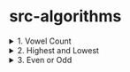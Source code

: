 # src-algorithms

<details>
<summary>1. Vowel Count </summary>

# Vowel Count

[https://www.codewars.com/kata/54ff3102c1bad923760001f3](https://www.codewars.com/kata/54ff3102c1bad923760001f3)

DESCRIPTION:

- Return the number (count) of vowels in the given string.
- We will consider a, e, i, o, u as vowels for this Kata (but not y).
- The input string will only consist of lower case letters and/or spaces.

```py
def get_count(sentence):
    pass
```

### PYTHON SOLUTION:

```py
def get_count(sentence):
    return sum(1 for v in sentence if v in 'aeiou')
```

```py
def get_count(sentence):
    return sum(v in 'aeiou' for v in sentence)
```

```py
import re

def get_count(sentence):
    return len(re.findall('[aeiou]', sentence, re.IGNORECASE))
```

### JAVASCRIPT SOLUTION:

```js

```

```js

```

```js

```

# #END</details>

<details>
<summary>2. Highest and Lowest </summary>

# Highest and Lowest

[https://www.codewars.com/kata/554b4ac871d6813a03000035](https://www.codewars.com/kata/554b4ac871d6813a03000035)

DESCRIPTION:

- In this little assignment you are given a string of space separated numbers, and have to return the highest and lowest number.

Examples

- high_and_low("1 2 3 4 5")  # return "5 1"
- high_and_low("1 2 -3 4 5") # return "5 -3"
- high_and_low("1 9 3 4 -5") # return "9 -5"

Notes

* All numbers are valid Int32, no need to validate them.
* There will always be at least one number in the input string.
* Output string must be two numbers separated by a single space, and highest number is first.

```py
def high_and_low(numbers):
    # ...
    return numbers
```

### PYTHON SOLUTION:

```py
def high_and_low(numbers):
    list_nums = numbers.split(' ')
    sorted_nums = sorted(map(int, list_nums))
    return '{} {}'.format(sorted_nums[-1], sorted_nums[0])
```

```py
def high_and_low(numbers):
    list_num = [int(num) for num in numbers.split(' ')]
    return "{} {}".format(max(list_num), min(list_num))
```

```py
def high_and_low(numbers):
    list_num = [int(num) for num in numbers.split(' ')]
    return "%i %i" % (max(list_num),min(list_num))
```

```py
def high_and_low(numbers):
    nums = sorted(numbers.split(), key=int)
    return '{} {}'.format(nums[-1], nums[0])
```

### JAVASCRIPT SOLUTION:

```js

```

```js

```

```js

```

# #END</details>

<details>
<summary>3. Even or Odd </summary>

# Even or Odd

[https://www.codewars.com/kata/53da3dbb4a5168369a0000fe/train/python](https://www.codewars.com/kata/53da3dbb4a5168369a0000fe/train/python)

DESCRIPTION:

Create a function that takes an integer as an argument and returns "Even" for even numbers or "Odd" for odd numbers.

```py
def even_or_odd(number):
    pass
```

### PYTHON SOLUTION:

```py
def even_or_odd(number):
    return "Even" if number%2==0 else "Odd"
```

```py
def even_or_odd(number):
    return "Odd" if number%2 else "Even"
```

```py
def even_or_odd(number):
  return ["Even", "Odd"][number % 2]
```

### JAVASCRIPT SOLUTION:

```js

```

```js

```

```js

```

# #END</details>

